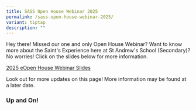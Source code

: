 ```yaml
---
title: SASS Open House Webinar 2025
permalink: /sass-open-house-webinar-2025/
variant: tiptap
description: ""
---
```

<p>Hey there! Missed our one and only Open House Webinar? Want to know more
about the Saint's Experience here at St Andrew's School (Secondary)? No
worries! Click on the slides below for more information.</p>
<p><a href="/files/General Information/2025 eOpen House/2025_e_Open_House_Webinar_Slides_For_Website_.pdf" rel="noopener nofollow" target="_blank">2025 eOpen House Webinar Slides</a>
</p>
<p></p>
<p>Look out for more updates on this page! More information may be found
at a later date.</p>
<h3>Up and On!</h3>
<p></p>